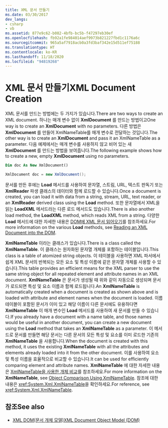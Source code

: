 ```yaml
---
title: XML 문서 만들기
ms.date: 03/30/2017
dev_langs:
- csharp
- vb
ms.assetid: 877e9c62-b082-4bfb-bc5b-f47297eb30ef
ms.openlocfilehash: fb92a1fe984014aef9973b821227fbd1c1176a6c
ms.sourcegitcommit: 965a5af7918acb0a3fd3baf342e15d511ef75188
ms.translationtype: HT
ms.contentlocale: ko-KR
ms.lasthandoff: 11/18/2020
ms.locfileid: "94819268"
---
```

# <a name="xml-document-creation"></a><span data-ttu-id="d229b-102">XML 문서 만들기</span><span class="sxs-lookup"><span data-stu-id="d229b-102">XML Document Creation</span></span>
<span data-ttu-id="d229b-103">XML 문서를 만드는 방법에는 두 가지가 있습니다.</span><span class="sxs-lookup"><span data-stu-id="d229b-103">There are two ways to create an XML document.</span></span> <span data-ttu-id="d229b-104">하나는 매개 변수 없이 **XmlDocument** 를 만드는 방법이고</span><span class="sxs-lookup"><span data-stu-id="d229b-104">One way is to create an **XmlDocument** with no parameters.</span></span> <span data-ttu-id="d229b-105">다른 방법은 **XmlDocument** 를 만들어 XmlNameTable를 매개 변수로 전달하는 것입니다.</span><span class="sxs-lookup"><span data-stu-id="d229b-105">The other way is to create an **XmlDocument** and pass it an XmlNameTable as a parameter.</span></span> <span data-ttu-id="d229b-106">다음 예제에서는 매개 변수를 사용하지 않고 비어 있는 새 **XmlDocument** 를 만드는 방법을 보여줍니다.</span><span class="sxs-lookup"><span data-stu-id="d229b-106">The following example shows how to create a new, empty **XmlDocument** using no parameters.</span></span>  
  
```vb  
Dim doc As New XmlDocument()  
```  
  
```csharp  
XmlDocument doc = new XmlDocument();  
```  
  
 <span data-ttu-id="d229b-107">문서를 만든 후에는 **Load** 메서드를 사용하여 문자열, 스트림, URL, 텍스트 판독기 또는 **XmlReader** 파생 클래스의 데이터와 함께 로드할 수 있습니다.</span><span class="sxs-lookup"><span data-stu-id="d229b-107">Once a document is created, you can load it with data from a string, stream, URL, text reader, or an **XmlReader** derived class using the **Load** method.</span></span> <span data-ttu-id="d229b-108">또한 문자열에서 XML을 읽는 **LoadXML** 메서드라는 다른 로드 메서드도 있습니다.</span><span class="sxs-lookup"><span data-stu-id="d229b-108">There is also another load method, the **LoadXML** method, which reads XML from a string.</span></span> <span data-ttu-id="d229b-109">다양한 **Load** 메서드에 대한 자세한 내용은 [DOM에 XML 문서 읽어오기](reading-an-xml-document-into-the-dom.md)를 참조하세요.</span><span class="sxs-lookup"><span data-stu-id="d229b-109">For more information on the various **Load** methods, see [Reading an XML Document into the DOM](reading-an-xml-document-into-the-dom.md).</span></span>  
  
 <span data-ttu-id="d229b-110">**XmlNameTable** 이라는 클래스가 있습니다.</span><span class="sxs-lookup"><span data-stu-id="d229b-110">There is a class called the **XmlNameTable**.</span></span> <span data-ttu-id="d229b-111">이 클래스는 원자화된 문자열 개체를 포함하는 테이블입니다.</span><span class="sxs-lookup"><span data-stu-id="d229b-111">This class is a table of atomized string objects.</span></span> <span data-ttu-id="d229b-112">이 테이블을 사용하면 XML 파서에서 쉽게 XML 문서의 반복되는 모든 요소 및 특성 이름에 같은 문자열 개체를 사용할 수 있습니다.</span><span class="sxs-lookup"><span data-stu-id="d229b-112">This table provides an efficient means for the XML parser to use the same string object for all repeated element and attribute names in an XML document.</span></span> <span data-ttu-id="d229b-113">**XmlNameTable** 은 문서가 생성될 때 위와 같이 자동으로 생성되며 문서가 로드되면 특성 및 요소 이름과 함께 로드됩니다.</span><span class="sxs-lookup"><span data-stu-id="d229b-113">An **XmlNameTable** is automatically created when a document is created as shown above and is loaded with attribute and element names when the document is loaded.</span></span> <span data-ttu-id="d229b-114">이름 테이블이 포함된 문서가 이미 있고 해당 이름이 다른 문서에도 유용하다면 **XmlNameTable** 이 매개 변수인 **Load** 메서드를 사용하여 새 문서를 만들 수 있습니다.</span><span class="sxs-lookup"><span data-stu-id="d229b-114">If you already have a document with a name table, and those names would be useful in another document, you can create a new document using the **Load** method that takes an **XmlNameTable** as a parameter.</span></span> <span data-ttu-id="d229b-115">이 메서드로 문서를 만들면 해당 문서는 다른 문서의 모든 특성 및 요소를 이미 로드한 기존의 **XmlNameTable** 을 사용합니다.</span><span class="sxs-lookup"><span data-stu-id="d229b-115">When the document is created with this method, it uses the existing **XmlNameTable** with all the attributes and elements already loaded into it from the other document.</span></span> <span data-ttu-id="d229b-116">이를 사용하여 요소 및 특성 이름을 효율적으로 비교할 수 있습니다.</span><span class="sxs-lookup"><span data-stu-id="d229b-116">It can be used for efficiently comparing element and attribute names.</span></span> <span data-ttu-id="d229b-117">**XmlNameTable** 에 대한 자세한 내용은 [XmlNameTable을 사용한 개체 비교](object-comparison-using-xmlnametable.md)를 참조하세요.</span><span class="sxs-lookup"><span data-stu-id="d229b-117">For more information on the **XmlNameTable**, see [Object Comparison Using XmlNameTable](object-comparison-using-xmlnametable.md).</span></span> <span data-ttu-id="d229b-118">참조에 대한 내용은 <xref:System.Xml.XmlNameTable>을 확인하세요.</span><span class="sxs-lookup"><span data-stu-id="d229b-118">For reference, see <xref:System.Xml.XmlNameTable>.</span></span>  
  
## <a name="see-also"></a><span data-ttu-id="d229b-119">참조</span><span class="sxs-lookup"><span data-stu-id="d229b-119">See also</span></span>

- [<span data-ttu-id="d229b-120">XML DOM(문서 개체 모델)</span><span class="sxs-lookup"><span data-stu-id="d229b-120">XML Document Object Model (DOM)</span></span>](xml-document-object-model-dom.md)
